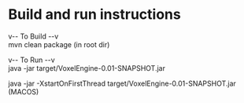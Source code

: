 # Build and run instructions

v-- To Build --v  
mvn clean package (in root dir)  

v-- To Run --v  
java -jar target/VoxelEngine-0.01-SNAPSHOT.jar  

java -jar -XstartOnFirstThread target/VoxelEngine-0.01-SNAPSHOT.jar (MACOS)  
